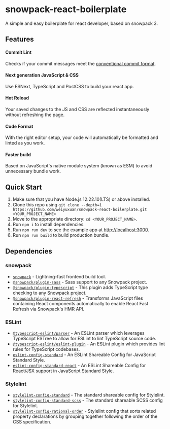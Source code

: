 # snowpack-react-boilerplate

A simple and easy boilerplate for react developer, based on snowpack 3.

## Features

#### Commit Lint

Checks if your commit messages meet the [conventional commit format](https://github.com/conventional-changelog/commitlint/tree/master/@commitlint/config-conventional).

#### Next generation JavaScript & CSS

Use ESNext, TypeScript and PostCSS to build your react app.

#### Hot Reload

Your saved changes to the JS and CSS are reflected instantaneously without refreshing the page.

#### Code Format

With the right editor setup, your code will automatically be formatted and linted as you work.

#### Faster build

Based on JavaScript's native module system (known as ESM) to avoid unnecessary bundle work.

## Quick Start

1. Make sure that you have Node.js 12.22.10(LTS) or above installed.
2. Clone this repo using `git clone --depth=1 https://github.com/weiyuxuan/snowpack-react-boilerplate.git <YOUR_PROJECT_NAME>`
3. Move to the appropriate directory: `cd <YOUR_PROJECT_NAME>`.
4. Run `npm i` to install dependencies.
5. Run `npm run dev` to see the example app at <http://localhost:3000>.
6. Run `npm run build` to build production bundle.

## Dependencies

### snowpack

- [`snowpack`](https://github.com/snowpackjs/snowpack) - Lightning-fast frontend build tool.
- [`@snowpack/plugin-sass`](https://github.com/snowpackjs/snowpack/tree/main/plugins/plugin-sass) - Sass support to any Snowpack project.
- [`@snowpack/plugin-typescript`](https://github.com/withastro/snowpack/tree/main/plugins/plugin-typescript) - This plugin adds TypeScript type checking to any Snowpack project.
- [`@snowpack/plugin-react-refresh`](https://github.com/snowpackjs/snowpack/tree/main/plugins/plugin-react-refresh) - Transforms JavaScript files containing React components automatically to enable React Fast Refresh via Snowpack's HMR API.

### ESLint

- [`@typescript-eslint/parser`](https://www.npmjs.com/package/@typescript-eslint/parser) - An ESLint parser which leverages TypeScript ESTree to allow for ESLint to lint TypeScript source code.
- [`@typescript-eslint/eslint-plugin`](https://www.npmjs.com/package/@typescript-eslint/eslint-plugin) - An ESLint plugin which provides lint rules for TypeScript codebases.
- [`eslint-config-standard`](https://www.npmjs.com/package/eslint-config-standard) - An ESLint Shareable Config for JavaScript Standard Style.
- [`eslint-config-standard-react`](https://www.npmjs.com/package/eslint-config-standard-react) - An ESLint Shareable Config for React/JSX support in JavaScript Standard Style.

### Stylelint

- [`stylelint-config-standard`](https://www.npmjs.com/package/stylelint-config-standard) - The standard shareable config for Stylelint.
- [`stylelint-config-standard-scss`](https://www.npmjs.com/package/stylelint-config-standard-scss) - The standard shareable SCSS config for Stylelint.
- [`stylelint-config-rational-order`](https://www.npmjs.com/package/stylelint-config-rational-order) - Stylelint config that sorts related property declarations by grouping together following the order of the CSS specification.
